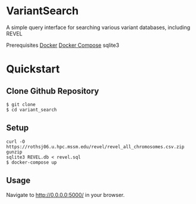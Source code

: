 VariantSearch
=========================
A simple query interface for searching various variant databases, including REVEL

Prerequisites
[Docker](https://docs.docker.com/engine/installation)
[Docker Compose](https://docs.docker.com/compose/install)
sqlite3

Quickstart
==========

Clone Github Repository
-----------------------
```
$ git clone
$ cd variant_search
```

Setup
------------------
```
curl -O https://rothsj06.u.hpc.mssm.edu/revel/revel_all_chromosomes.csv.zip
gunzip
sqlite3 REVEL.db < revel.sql
$ docker-compose up
```

Usage
-----
Navigate to http://0.0.0.0:5000/ in your browser.
